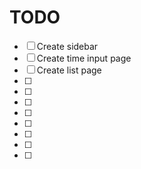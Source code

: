 # TODO

- [ ] Create sidebar
- [ ] Create time input page
- [ ] Create list page
- [ ] 
- [ ] 
- [ ] 
- [ ] 
- [ ] 
- [ ] 
- [ ] 
- [ ] 
